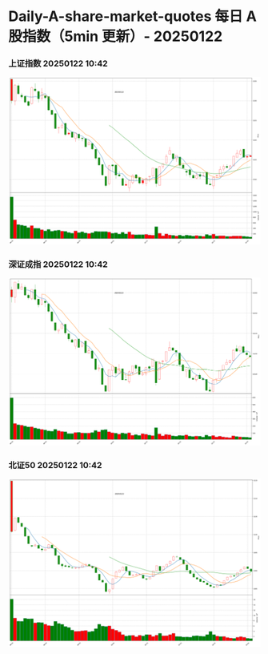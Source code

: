 
# Daily-A-share-market-quotes 每日 A 股指数（5min 更新）- 20250122

### 上证指数 20250122 10:42
![](./fig/2025/1/20250122-sh000001.png)

### 深证成指 20250122 10:42
![](./fig/2025/1/20250122-sz399001.png)

### 北证50 20250122 10:42
![](./fig/2025/1/20250122-bj899050.png)
